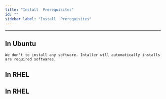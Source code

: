 ```yaml
---
title: "Install  Prerequisites"
id: ""
sidebar_label: "Install  Prerequisites"
---
```

---

## In Ubuntu
    We don't to install any software. Intaller will automatically installs are required softwares.
## In RHEL 

## In RHEL 




